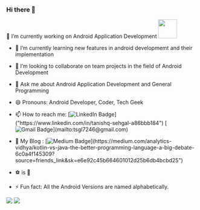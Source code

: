 ### Hi there 👋
🔭 I’m currently working on Android Application Development <img src="https://media.giphy.com/media/98uBZTzlXMhkk/giphy.gif" width="50px"> 
- 🌱 I’m currently learning new features in android developmemt and their implementation
- 👯 I’m looking to collaborate on team projects in the field of Android Development
- 💬 Ask me about Android Application Development and General Programming
- 😄 Pronouns: Android Developer, Coder, Tech Geek
- 📫 How to reach me: 
 [![LinkedIn Badge](https://img.shields.io/badge/-Tanishq%20Sehgal-%230077B5?style=flat&logo=Linkedin&logoColor=white&align="right")]("https://www.linkedin.com/in/tanishq-sehgal-a86bbb184")
  [![Gmail Badge](https://img.shields.io/badge/-tsgl7246@gmail.com-%23D44638?style=flat&logo=Gmail&logoColor=white&align="right")](mailto:tsgl7246@gmail.com)

- :blue_book: My Blog :
[![Medium Badge](https://img.shields.io/badge/-Tanishq%20Sehgal-%230077B5?style=flat&logo=Medium&logoColor=white&align="right&color=fedcba")](https://medium.com/analytics-vidhya/kotlin-vs-java-the-better-programming-language-a-big-debate-6c0a4f145309?source=friends_link&sk=e6e92c45b664601012d25b6db4bcbd25")
- :soccer: is :blue_heart:
- ⚡ Fun fact: All the Android Versions are named alphabetically.

<img src="https://github-readme-stats.vercel.app/api?username=TanishqSehgal7&&show_icons=true%title_color=ffffff&theme=gruvbox&repo=github-readme-stats">

<img src="https://github-readme-stats.vercel.app/api/top-langs/?username=TanishqSehgal7&layout=compact">
<!--
**TanishqSehgal7/TanishqSehgal7** is a ✨ _special_ ✨ repository because its `README.md` (this file) appears on your GitHub profile.

Here are some ideas to get you started:

- 🔭 I’m currently working on Android Application Development 
- 🌱 I’m currently learning new features in android developmemt and their implementation
- 👯 I’m looking to collaborate on team projects in the field of Android Development
- 🤔 I’m looking for help with ...
- 💬 Ask me about Android Application Development and General Programming
- 📫 How to reach me: ...
- ⚡ Fun fact: All the Android Versions are named alphabetically.
-->
